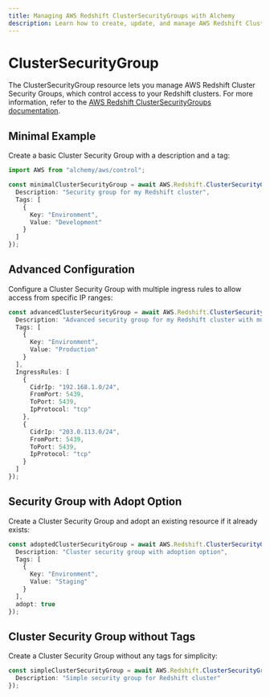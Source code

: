 ```yaml
---
title: Managing AWS Redshift ClusterSecurityGroups with Alchemy
description: Learn how to create, update, and manage AWS Redshift ClusterSecurityGroups using Alchemy Cloud Control.
---
```


# ClusterSecurityGroup

The ClusterSecurityGroup resource lets you manage AWS Redshift Cluster Security Groups, which control access to your Redshift clusters. For more information, refer to the [AWS Redshift ClusterSecurityGroups documentation](https://docs.aws.amazon.com/redshift/latest/userguide/).

## Minimal Example

Create a basic Cluster Security Group with a description and a tag:

```ts
import AWS from "alchemy/aws/control";

const minimalClusterSecurityGroup = await AWS.Redshift.ClusterSecurityGroup("myClusterSecurityGroup", {
  Description: "Security group for my Redshift cluster",
  Tags: [
    {
      Key: "Environment",
      Value: "Development"
    }
  ]
});
```

## Advanced Configuration

Configure a Cluster Security Group with multiple ingress rules to allow access from specific IP ranges:

```ts
const advancedClusterSecurityGroup = await AWS.Redshift.ClusterSecurityGroup("advancedClusterSecurityGroup", {
  Description: "Advanced security group for my Redshift cluster with multiple ingress rules",
  Tags: [
    {
      Key: "Environment",
      Value: "Production"
    }
  ],
  IngressRules: [
    {
      CidrIp: "192.168.1.0/24",
      FromPort: 5439,
      ToPort: 5439,
      IpProtocol: "tcp"
    },
    {
      CidrIp: "203.0.113.0/24",
      FromPort: 5439,
      ToPort: 5439,
      IpProtocol: "tcp"
    }
  ]
});
```

## Security Group with Adopt Option

Create a Cluster Security Group and adopt an existing resource if it already exists:

```ts
const adoptedClusterSecurityGroup = await AWS.Redshift.ClusterSecurityGroup("adoptedClusterSecurityGroup", {
  Description: "Cluster security group with adoption option",
  Tags: [
    {
      Key: "Environment",
      Value: "Staging"
    }
  ],
  adopt: true
});
```

## Cluster Security Group without Tags

Create a Cluster Security Group without any tags for simplicity:

```ts
const simpleClusterSecurityGroup = await AWS.Redshift.ClusterSecurityGroup("simpleClusterSecurityGroup", {
  Description: "Simple security group for Redshift cluster"
});
```